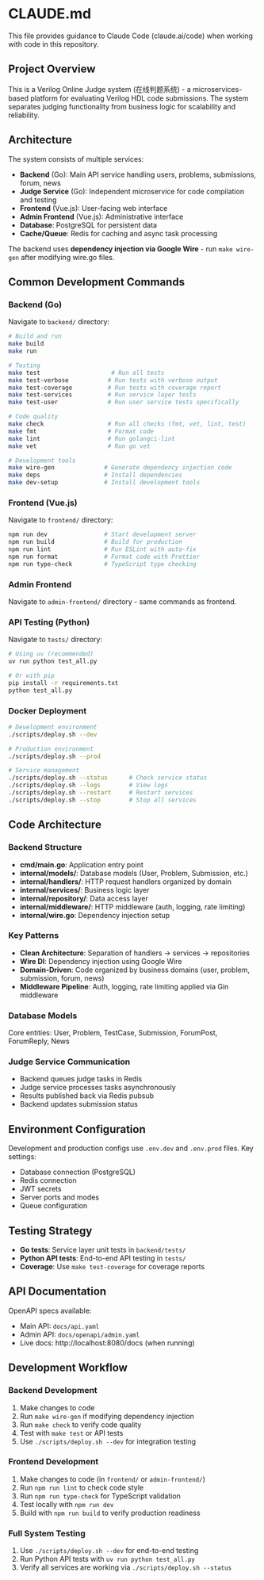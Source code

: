 # CLAUDE.md

This file provides guidance to Claude Code (claude.ai/code) when working with code in this repository.

## Project Overview

This is a Verilog Online Judge system (在线判题系统) - a microservices-based platform for evaluating Verilog HDL code submissions. The system separates judging functionality from business logic for scalability and reliability.

## Architecture

The system consists of multiple services:
- **Backend** (Go): Main API service handling users, problems, submissions, forum, news
- **Judge Service** (Go): Independent microservice for code compilation and testing
- **Frontend** (Vue.js): User-facing web interface  
- **Admin Frontend** (Vue.js): Administrative interface
- **Database**: PostgreSQL for persistent data
- **Cache/Queue**: Redis for caching and async task processing

The backend uses **dependency injection via Google Wire** - run `make wire-gen` after modifying wire.go files.

## Common Development Commands

### Backend (Go)
Navigate to `backend/` directory:

```bash
# Build and run
make build
make run

# Testing
make test                    # Run all tests
make test-verbose           # Run tests with verbose output  
make test-coverage          # Run tests with coverage report
make test-services          # Run service layer tests
make test-user              # Run user service tests specifically

# Code quality
make check                  # Run all checks (fmt, vet, lint, test)
make fmt                    # Format code
make lint                   # Run golangci-lint
make vet                    # Run go vet

# Development tools
make wire-gen              # Generate dependency injection code
make deps                  # Install dependencies
make dev-setup             # Install development tools
```

### Frontend (Vue.js)
Navigate to `frontend/` directory:

```bash
npm run dev                # Start development server
npm run build              # Build for production
npm run lint               # Run ESLint with auto-fix
npm run format             # Format code with Prettier
npm run type-check         # TypeScript type checking
```

### Admin Frontend
Navigate to `admin-frontend/` directory - same commands as frontend.

### API Testing (Python)
Navigate to `tests/` directory:

```bash
# Using uv (recommended)
uv run python test_all.py

# Or with pip
pip install -r requirements.txt
python test_all.py
```

### Docker Deployment

```bash
# Development environment
./scripts/deploy.sh --dev

# Production environment  
./scripts/deploy.sh --prod

# Service management
./scripts/deploy.sh --status      # Check service status
./scripts/deploy.sh --logs        # View logs
./scripts/deploy.sh --restart     # Restart services
./scripts/deploy.sh --stop        # Stop all services
```

## Code Architecture

### Backend Structure
- **cmd/main.go**: Application entry point
- **internal/models/**: Database models (User, Problem, Submission, etc.)
- **internal/handlers/**: HTTP request handlers organized by domain
- **internal/services/**: Business logic layer
- **internal/repository/**: Data access layer
- **internal/middleware/**: HTTP middleware (auth, logging, rate limiting)
- **internal/wire.go**: Dependency injection setup

### Key Patterns
- **Clean Architecture**: Separation of handlers -> services -> repositories
- **Wire DI**: Dependency injection using Google Wire
- **Domain-Driven**: Code organized by business domains (user, problem, submission, forum, news)
- **Middleware Pipeline**: Auth, logging, rate limiting applied via Gin middleware

### Database Models
Core entities: User, Problem, TestCase, Submission, ForumPost, ForumReply, News

### Judge Service Communication
- Backend queues judge tasks in Redis
- Judge service processes tasks asynchronously  
- Results published back via Redis pubsub
- Backend updates submission status

## Environment Configuration

Development and production configs use `.env.dev` and `.env.prod` files. Key settings:
- Database connection (PostgreSQL)
- Redis connection  
- JWT secrets
- Server ports and modes
- Queue configuration

## Testing Strategy

- **Go tests**: Service layer unit tests in `backend/tests/`
- **Python API tests**: End-to-end API testing in `tests/`
- **Coverage**: Use `make test-coverage` for coverage reports

## API Documentation

OpenAPI specs available:
- Main API: `docs/api.yaml`
- Admin API: `docs/openapi/admin.yaml`
- Live docs: http://localhost:8080/docs (when running)

## Development Workflow

### Backend Development
1. Make changes to code
2. Run `make wire-gen` if modifying dependency injection
3. Run `make check` to verify code quality
4. Test with `make test` or API tests
5. Use `./scripts/deploy.sh --dev` for integration testing

### Frontend Development
1. Make changes to code (in `frontend/` or `admin-frontend/`)
2. Run `npm run lint` to check code style
3. Run `npm run type-check` for TypeScript validation
4. Test locally with `npm run dev`
5. Build with `npm run build` to verify production readiness

### Full System Testing
1. Use `./scripts/deploy.sh --dev` for end-to-end testing
2. Run Python API tests with `uv run python test_all.py`
3. Verify all services are working via `./scripts/deploy.sh --status`